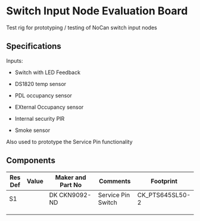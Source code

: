 # Switch Input Node Evaluation Board

Test rig for prototyping / testing of NoCan switch input nodes

## Specifications

Inputs: 

- Switch with LED Feedback

- DS1820 temp sensor

- PDL occupancy sensor

- EXternal Occupancy sensor

- Internal security PIR

- Smoke sensor

Also used to prototype the Service Pin functionality

## Components

| Res Def | Value | Maker and Part No | Comments           | Footprint       |
| ------- | ----- | ----------------- | ------------------ | --------------- |
| S1      |       | DK CKN9092-ND     | Service Pin Switch | CK_PTS645SL50-2 |
|         |       |                   |                    |                 |
|         |       |                   |                    |                 |
|         |       |                   |                    |                 |

